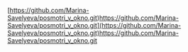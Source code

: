 [https://github.com/Marina-Savelyeva/posmotri_v_okno.git)https://github.com/Marina-Savelyeva/posmotri_v_okno.git](https://github.com/Marina-Savelyeva/posmotri_v_okno.git)https://github.com/Marina-Savelyeva/posmotri_v_okno.git
